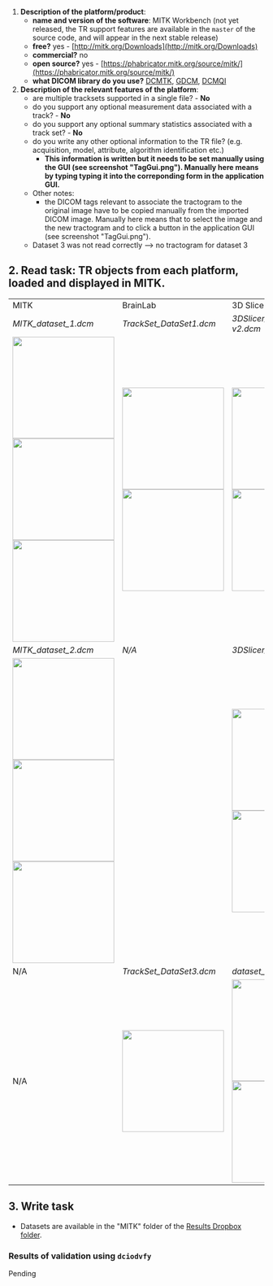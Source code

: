 1. **Description of the platform/product**:
   * **name and version of the software**: MITK Workbench \(not yet released, the TR support features are available in the `master` of the source code, and will appear in the next stable release\)
   * **free?** yes - [http://mitk.org/Downloads](http://mitk.org/Downloads)
   * **commercial?** no
   * **open source?** yes - [https://phabricator.mitk.org/source/mitk/](https://phabricator.mitk.org/source/mitk/)
   * **what DICOM library do you use?** [DCMTK](http://dcmtk.org), [GDCM](http://gdcm.sourceforge.net/), [DCMQI](http://github.com/qiicr/dcmqi)
2. **Description of the relevant features of the platform**:
   * are multiple tracksets supported in a single file? - **No**
   * do you support any optional measurement data associated with a track? - **No**
   * do you support any optional summary statistics associated with a track set? - **No**
   * do you write any other optional information to the TR file? \(e.g. acquisition, model, attribute, algorithm identification etc.\)
     * **This information is written but it needs to be set manually using the GUI \(see screenshot "TagGui.png"\). Manually here means by typing typing it into the correponding form in the application GUI.**
   * Other notes:
     * the DICOM tags relevant to associate the tractogram to the original image have to be copied manually from the imported DICOM image. Manually here means that to select the image and the new tractogram and to click a button in the application GUI \(see screenshot "TagGui.png"\).
   * Dataset 3 was not read correctly --&gt; no tractogram for dataset 3

## 2. Read task: TR objects from each platform, loaded and displayed in MITK.

<table>
<tr>
  <td width="33%">MITK</td>
  <td width="33%">BrainLab</td>
  <td width="33%">3D Slicer</td>
</tr>


<!-- dataset_1 -->
<tr>
  <td><i>MITK_dataset_1.dcm</i></td>
  <td><i>TrackSet_DataSet1.dcm</i></td>
  <td><i>3DSlicer_dataset[..]-v2.dcm</i></td>
</tr>

<tr>
  <td>
    <img src="../mitk/mitk_dataset_1_3D_View1_tube.png" width="200">
    <img src="../mitk/mitk_dataset_1_sagittal.png" width="200">
    <img src="../mitk/mitk_dataset_1_axial.png" width="200">
  </td>

   <td>
    <img src="../mitk/brainlab_dataset_1_2D.png" width="200">
    <img src="../mitk/brainlab_dataset_1_3D.png" width="200">
   </td>

   <td>
    <img src="../mitk/slicer_dataset_1_2D.png" width="200">
    <img src="../mitk/slicer_dataset_1_3D.png" width="200">
   </td>
</tr>


<!-- dataset_2 -->
<tr>
  <td><i>MITK_dataset_2.dcm</i></td>
  <td><i>N/A</i></td>
  <td><i>3DSlicer_dataset_2[..].dcm</i></td>
</tr>

<tr>
   <td>
    <img src="../mitk/mitk_dataset_2_3D_View1_tube.png" width="200">
    <img src="../mitk/mitk_dataset_2_sagittal.png" width="200">
    <img src="../mitk/mitk_dataset_2_axial.png" width="200">
   </td>

   <td><!-- BrainLab n/a --></td>

   <td>
     <img src="../mitk/slicer_dataset_2_2D.png" width="200">
     <img src="../mitk/slicer_dataset_2_3D.png" width="200">

   </td>

</tr>

<!-- dataset_3 -->
<tr>
  <td>N/A</td>
  <td><i>TrackSet_DataSet3.dcm</i></td>
  <td><i>dataset_3_GeSignaHDx.dcm</i></td>
</tr>

<tr>
  <td>
  N/A
  </td>

  <td>
  <img src="../mitk/brainlab_dataset_3_3D.png" width="200">
  </td>

  <td>
  <img src="../mitk/slicer_dataset_3_2D.png" width="200">
  <img src="../mitk/slicer_dataset_3_3D.png" width="200">
  </td>

</tr>
</table>


## 3. Write task

* Datasets are available in the "MITK" folder of the [Results Dropbox folder](https://www.dropbox.com/sh/gmy2nt1mlfk1k2w/AADIdfcLUUZ8ViAh7i6x0aana?dl=0).

### Results of validation using `dciodvfy`

Pending